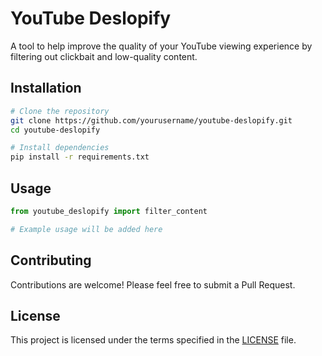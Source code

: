 # YouTube Deslopify

A tool to help improve the quality of your YouTube viewing experience by filtering out clickbait and low-quality content.

## Installation

```bash
# Clone the repository
git clone https://github.com/yourusername/youtube-deslopify.git
cd youtube-deslopify

# Install dependencies
pip install -r requirements.txt
```

## Usage

```python
from youtube_deslopify import filter_content

# Example usage will be added here
```

## Contributing

Contributions are welcome! Please feel free to submit a Pull Request.

## License

This project is licensed under the terms specified in the [LICENSE](LICENSE) file.